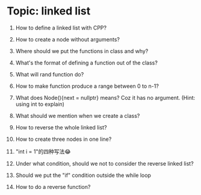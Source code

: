 # Topic: linked  list
1. How to define a linked list with CPP?
  
2. How to create a node without arguments?

3. Where should we put the functions in class and why?

4. What's the format of defining a function out of the class?

5. What will rand function do? 

6. How to make function produce a range between 0 to n-1?

7. What does Node(){next = nullptr} means? Coz it has no argument. (Hint: using int to explain)

8. What should we mention when we create a class?

9. How to reverse the whole linked list?

10. How to create three nodes in one line?

11. "int i = 1"的四种写法😂️

12. Under what condition, should we not to consider the reverse linked list?

13. Should we put the "if" condition outside the while loop

14. How to do a reverse function?